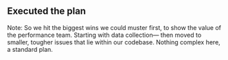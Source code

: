## Executed the plan

Note: So we hit the biggest wins we could muster first, to show the value of the performance team. Starting with data collection— then moved to smaller, tougher issues that lie within our codebase. Nothing complex here, a standard plan.
